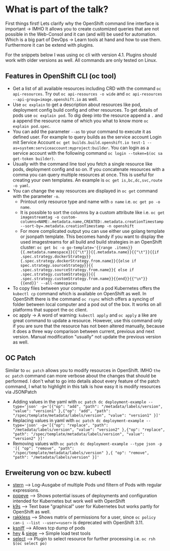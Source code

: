# What is part of the talk?

First things first! Lets clarify why the OpenShift command line interface is important -> IMHO It allows you to create customized queries that are not possible in the Web-Consol and it can (and will) be used for automation. Which is a big part of DevOps -> Learn tools at hand and how to use them. Furthermore it can be extend with plugins.

For the snippets below I was using oc cli with version 4.1. Plugins should work with older versions as well. All commands are only tested on Linux.

## Features in OpenShift CLI (oc tool)

- Get a list of all available resources including CRD with the command `oc api-resources`. Try out `oc api-resources -o wide` and `oc api-resources --api-group=image.openshift.io` as well.
- Use `oc explain` to get a description about resources like pod, deployment config build config and other resources. To get details of pods use `oc explain pod`. To dig deep into the resource append a `.` and a append the resource name of which you what to know more `oc explain pod.spec`.
- You can add the parameter `--as` to your command to execute it as defined user. For example to query builds as the service account  Login mit Service Account `oc get builds.build.openshift.io test-1 --as=system:serviceaccount:myproject:builder`. You can login as a service account with the following command `oc login --token=$(oc sa get-token builder)`.
- Usually with the command line tool you fetch a single resource like pods, deployment config and so on. If you concatenate resources with a comma you can query multiple resources at once. This is useful for creating your own templates. An example is `oc get is,bc,dc,svc,route -o yaml`.
- You can change the way resources are displayed in `oc get` command with the parameter `-o`.
  - Printout only resource type and name with `o name` i.e. `oc get po -o name`.
  - It is possible to sort the columns by a custom attribute like i.e. `oc get imagestreamtag -o custom-columns=NAME:.metadata.name,CREATED:.metadata.creationTimestamp --sort-by=.metadata.creationTimestamp -n openshift`
  - For more complicated output you can use either use golang template
 or jsonpath template. This becomes handy if you want to display the used imagestreams for all build and build strategies in an OpenShift cluster:
 `oc get bc -o go-template='{{range .items}}{{.metadata.namespace}}{{"\t"}}{{.metadata.name}}{{"\t"}}{{if .spec.strategy.dockerStrategy}}{.spec.strategy.dockerStrategy.from.name}}{{else if spec.strategy.sourceStrategy}}{{ .spec.strategy.sourceStrategy.from.name}}{ else if .spec.strategy.customStrategy}}{{ .spec.strategy.customStrategy.from.name}}{{end}}{{"\n"}}{{end}}' --all-namespaces`
- To copy files between your computer and a pod Kubernetes offers the `kubectl cp` command which is available on OpenShift as well. In OpenShift there is the command `oc rsync` which offers a syncing of folder between local computer and a pod out of the box. It works on all platforms that support the oc client.
- oc apply -> A word of warning: `kubectl apply` and `oc apply` a like are great command to update a resource. However, use this command only if you are sure that the resource has not been altered manually, because it does a three way comparison between current, previous and next version. Manual modification "usually" not update the previous version as well.

## OC Patch

Similar to `oc patch` allows you to modify resources in OpenShift. IMHO `the oc patch` command can more verbose about the changes that should be performed. I don't what to go into details about every feature of the patch command, I what to highlight in this talk is how easy it is modify resources via JSONPatch

- Adding values in the yaml with `oc patch dc deployment-example --type='json' -p='[{"op": "add", "path": "/metadata/labels/version", "value": "version1" },{"op": "add", "path": "/spec/template/metadata/labels/version", "value": "version1" }]'`
- Replacing values in yaml with `oc patch dc deployment-example --type='json' -p='[{"op": "replace", "path": "/metadata/labels/version", "value": "version2" },{"op": "replace", "path": "/spec/template/metadata/labels/version", "value": "version2" }]'`
- Removing values with `oc patch dc deployment-example --type json -p '[{ "op": "remove", "path": "/spec/template/metadata/labels/version" },{ "op": "remove", "path": "/metadata/labels/version" }]'`

## Erweiterung von oc bzw. kubectl

- [stern](https://github.com/wercker/stern) --> Log-Ausgabe of multiple Pods und filtern of Pods with regular expressions.
- [popeye](https://github.com/derailed/popeye) --> Shows potential issues of deployments and configuration intended for Kubernetes but work well with OpenShift
- [k9s](https://github.com/derailed/k9s) --> Text base "graphical" user for Kubernetes but works partly for OpenShift as well.
- [rakkless](https://github.com/corneliusweig/rakkess) --> Shows matrix of permissions for a user, since `oc policy can-i --list --user=<user>` is deprecated with OpenShift 3.11.
- [ksniff](https://github.com/eldadru/ksniff) --> Allows tcp dump of pods
- [hey](https://github.com/rakyll/hey) & [siege](https://github.com/JoeDog/siege) --> Simple load test tools
- [select](https://github.com/brendandburns/kubectl-select) --> Plugin to select resource for further processing i.e. `oc rsh $(oc select po)`
